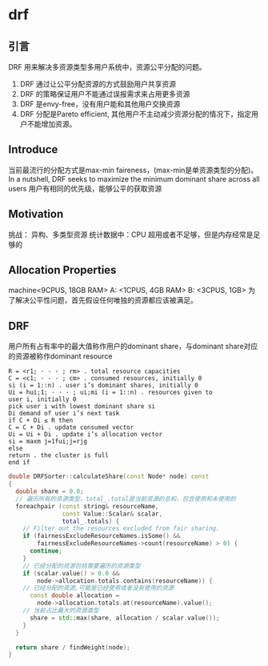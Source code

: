 # drf 

## 引言
DRF 用来解决多资源类型多用户系统中，资源公平分配的问题。
1. DRF 通过让公平分配资源的方式鼓励用户共享资源
2. DRF 的策略保证用户不能通过误报需求来占用更多资源
3. DRF 是envy-free，没有用户能和其他用户交换资源
4. DRF 分配是Pareto efficient, 其他用户不主动减少资源分配的情况下，指定用户不能增加资源。

## Introduce
当前最流行的分配方式是max-min faireness，(max-min是单资源类型的分配)。
 In a nutshell, DRF seeks to maximize the minimum dominant share across all users
 用户有相同的优先级，能够公平的获取资源

 ## Motivation
 挑战： 异构、多类型资源
 统计数据中：CPU 超用或者不足够，但是内存经常是足够的

 ## Allocation Properties
 machine<9CPUS, 18GB RAM>
 A: <1CPUS, 4GB RAM>
 B: <3CPUS, 1GB>
 为了解决公平性问题，首先假设任何唯独的资源都应该被满足。

 ## DRF
 用户所有占有率中的最大值称作用户的dominant share，与dominant share对应的资源被称作dominant resource
```
R = <r1; · · · ; rm> . total resource capacities
C = <c1; · · · ; cm> . consumed resources, initially 0
si (i = 1::n) . user i’s dominant shares, initially 0
Ui = hui;1; · · · ; ui;mi (i = 1::n) . resources given to
user i, initially 0
pick user i with lowest dominant share si
Di demand of user i’s next task
if C + Di ≤ R then
C = C + Di . update consumed vector
Ui = Ui + Di . update i’s allocation vector
si = maxm j=1fui;j=rjg
else
return . the cluster is full
end if
```
```cpp
double DRFSorter::calculateShare(const Node* node) const
{
  double share = 0.0;
  // 遍历所有的资源类型，total_.total是当前资源的总和，包含使用和未使用的
  foreachpair (const string& resourceName,
               const Value::Scalar& scalar,
               total_.totals) {
    // Filter out the resources excluded from fair sharing.
    if (fairnessExcludeResourceNames.isSome() &&
        fairnessExcludeResourceNames->count(resourceName) > 0) {
      continue;
    }
    // 已经分配的资源包括需要遍历的资源类型
    if (scalar.value() > 0.0 &&
        node->allocation.totals.contains(resourceName)) {
    // 已经分配的资源,可能是已经使用或者没有使用的资源
      const double allocation =
        node->allocation.totals.at(resourceName).value();
    // 当前占比最大的资源类型
      share = std::max(share, allocation / scalar.value());
    }
  }

  return share / findWeight(node);
}
```
